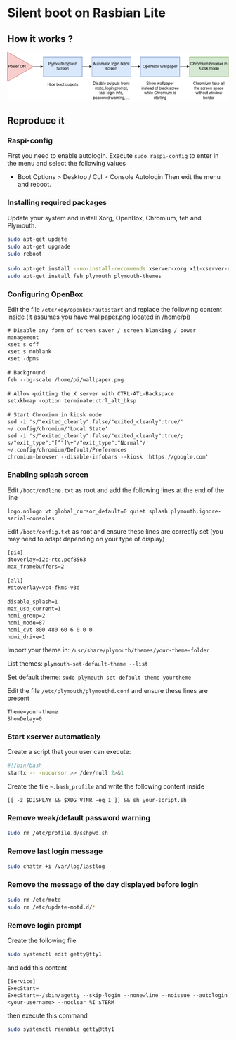# Silent boot on Rasbian Lite

## How it works ?
![diagram](https://raw.githubusercontent.com/ToolReaz/rspi-silent-boot/master/diagram.png)

## Reproduce it
### Raspi-config
First you need to enable autologin.
Execute ``sudo raspi-config`` to enter in the menu and select the following values
- Boot Options > Desktop / CLI > Console Autologin
Then exit the menu and reboot.

### Installing required packages
Update your system and install Xorg, OpenBox, Chromium, feh and Plymouth.
```bash
sudo apt-get update
sudo apt-get upgrade
sudo reboot

sudo apt-get install --no-install-recommends xserver-xorg x11-xserver-utils xinit openbox chromium-browser
sudo apt-get install feh plymouth plymouth-themes
```

### Configuring OpenBox
Edit the file ``/etc/xdg/openbox/autostart`` and replace the following content inside
(it assumes you have wallpaper.png located in /home/pi)
```
# Disable any form of screen saver / screen blanking / power management
xset s off
xset s noblank
xset -dpms

# Background
feh --bg-scale /home/pi/wallpaper.png

# Allow quitting the X server with CTRL-ATL-Backspace
setxkbmap -option terminate:ctrl_alt_bksp

# Start Chromium in kiosk mode
sed -i 's/"exited_cleanly":false/"exited_cleanly":true/' ~/.config/chromium/'Local State'
sed -i 's/"exited_cleanly":false/"exited_cleanly":true/; s/"exit_type":"[^"]\+"/"exit_type":"Normal"/' ~/.config/chromium/Default/Preferences
chromium-browser --disable-infobars --kiosk 'https://google.com'
```

### Enabling splash screen
Edit ``/boot/cmdline.txt`` as root and add the following lines at the end of the line
```
logo.nologo vt.global_cursor_default=0 quiet splash plymouth.ignore-serial-consoles
```

Edit ``/boot/config.txt`` as root and ensure these lines are correctly set (you may need to adapt depending on your type of display)
```
[pi4]
dtoverlay=i2c-rtc,pcf8563
max_framebuffers=2

[all]
#dtoverlay=vc4-fkms-v3d

disable_splash=1
max_usb_current=1
hdmi_group=2
hdmi_mode=87
hdmi_cvt 800 480 60 6 0 0 0
hdmi_drive=1
```

Import your theme in: ``/usr/share/plymouth/themes/your-theme-folder``

List themes: ``plymouth-set-default-theme --list``

Set default theme: ``sudo plymouth-set-default-theme yourtheme``

Edit the file ``/etc/plymouth/plymouthd.conf`` and ensure these lines are present
```
Theme=your-theme
ShowDelay=0
```

### Start xserver automaticaly
Create a script that your user can execute:
```bash
#!/bin/bash
startx -- -nocursor >> /dev/null 2>&1
```

Create the file ``~.bash_profile`` and write the following content inside
```
[[ -z $DISPLAY && $XDG_VTNR -eq 1 ]] && sh your-script.sh
```

### Remove weak/default password warning
```bash
sudo rm /etc/profile.d/sshpwd.sh
```

### Remove last login message
```bash
sudo chattr +i /var/log/lastlog
```

### Remove the message of the day displayed before login
```bash
sudo rm /etc/motd
sudo rm /etc/update-motd.d/*
```

### Remove login prompt
Create the following file
```bash
sudo systemctl edit getty@tty1
```
and add this content
```
[Service]
ExecStart=
ExecStart=-/sbin/agetty --skip-login --nonewline --noissue --autologin <your-username> --noclear %I $TERM
```
then execute this command
```bash
sudo systemctl reenable getty@tty1
```
